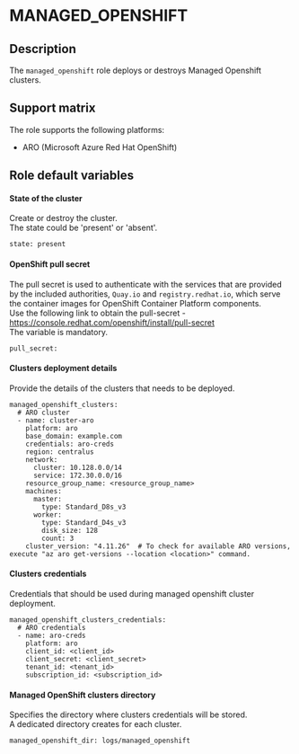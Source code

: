# MANAGED_OPENSHIFT

## Description
The `managed_openshift` role deploys or destroys Managed Openshift clusters.

## Support matrix
The role supports the following platforms:
* ARO (Microsoft Azure Red Hat OpenShift)

## Role default variables
#### State of the cluster
Create or destroy the cluster.  
The state could be 'present' or 'absent'.
```
state: present
```

#### OpenShift pull secret
The pull secret is used to authenticate with the services that are provided by the included authorities, `Quay.io` and `registry.redhat.io`, which serve the container images for OpenShift Container Platform components.  
Use the following link to obtain the pull-secret - https://console.redhat.com/openshift/install/pull-secret  
The variable is mandatory.
```
pull_secret:
```

#### Clusters deployment details
Provide the details of the clusters that needs to be deployed.
```
managed_openshift_clusters:
  # ARO cluster
  - name: cluster-aro
    platform: aro
    base_domain: example.com
    credentials: aro-creds
    region: centralus
    network:
      cluster: 10.128.0.0/14
      service: 172.30.0.0/16
    resource_group_name: <resource_group_name>
    machines:
      master:
        type: Standard_D8s_v3
      worker:
        type: Standard_D4s_v3
        disk_size: 128
        count: 3
    cluster_version: "4.11.26"  # To check for available ARO versions, execute "az aro get-versions --location <location>" command.
```

#### Clusters credentials
Credentials that should be used during managed openshift cluster deployment.
```
managed_openshift_clusters_credentials:
  # ARO credentials
  - name: aro-creds
    platform: aro
    client_id: <client_id>
    client_secret: <client_secret>
    tenant_id: <tenant_id>
    subscription_id: <subscription_id>
```

#### Managed OpenShift clusters directory
Specifies the directory where clusters credentials will be stored.  
A dedicated directory creates for each cluster.
```
managed_openshift_dir: logs/managed_openshift
```

